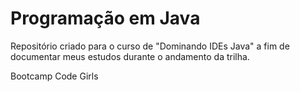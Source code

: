 # Programação em Java

Repositório criado para o curso de "Dominando IDEs Java" a fim de documentar meus estudos durante o andamento da trilha.

Bootcamp Code Girls
